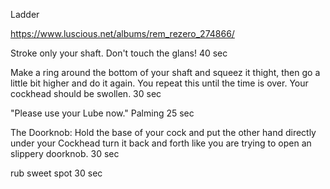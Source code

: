 Ladder

https://www.luscious.net/albums/rem_rezero_274866/

Stroke only your shaft. Don't touch the glans! 40 sec

Make a ring around the bottom of your shaft and squeez it thight, then go a little bit higher and do it again. You repeat this until the time is over. Your cockhead should be swollen. 30 sec

"Please use your Lube now."
Palming 25 sec

The Doorknob: Hold the base of your cock and put the other hand directly under your Cockhead turn it back and forth like you are trying to open an slippery doorknob. 30 sec

rub sweet spot 30 sec
